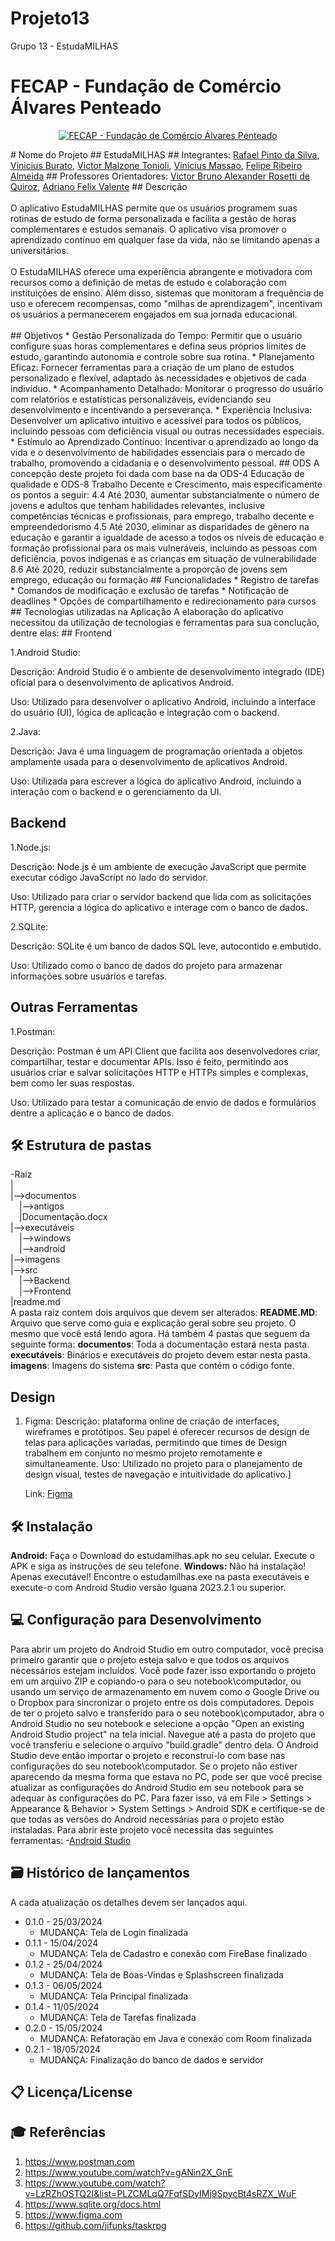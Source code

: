 # Projeto13
Grupo 13 - EstudaMILHAS
# FECAP - Fundação de Comércio Álvares Penteado
<p align="center">
<a href= "https://www.fecap.br/"><img src="https://encrypted-tbn0.gstatic.com/images?q=tbn:ANd9GcRhZPrRa89Kma0ZZogxm0pi-tCn_TLKeHGVxywp-LXAFGR3B1DPouAJYHgKZGV0XTEf4AE&usqp=CAU" alt="FECAP - Fundação de Comércio Álvares Penteado" border="0"></a>
</p>
# Nome do Projeto
## EstudaMILHAS
## Integrantes: <a href="">Rafael Pinto da Silva</a>, <a href="">Vinicius Burato</a>, <a href="">Victor Malzone Tonioli</a>, <a href="">Vinicius Massao</a>, <a href="">Felipe Ribeiro Almeida</a>
## Professores Orientadores: <a href="https://www.linkedin.com/in/victorbarq/">Victor Bruno Alexander Rosetti de Quiroz</a>, <a href="https://www.linkedin.com/in/adriano-valente-534576135/?original_referer=https%3A%2F%2Fgithub.com%2F2024-1-NADS3%2FProjeto1%3Ftab%3Dreadme-ov-file">Adriano Felix Valente</a>
## Descrição
<br><br>
O aplicativo EstudaMILHAS permite que os usuários programem suas rotinas de estudo de forma personalizada e facilita a gestão de horas complementares e estudos semanais. O aplicativo visa promover o aprendizado contínuo em qualquer fase da vida, não se limitando apenas a universitários. 
<br><br>
O EstudaMILHAS oferece uma experiência abrangente e motivadora com recursos como a definição de metas de estudo e colaboração com instituições de ensino. Além disso, sistemas que monitoram a frequência de uso e oferecem recompensas, como "milhas de aprendizagem", incentivam os usuários a permanecerem engajados em sua jornada educacional.
<br><br>
## Objetivos
* Gestão Personalizada do Tempo: Permitir que o usuário configure suas horas complementares e defina seus próprios limites de estudo, garantindo autonomia e controle sobre sua rotina.
* Planejamento Eficaz: Fornecer ferramentas para a criação de um plano de estudos personalizado e flexível, adaptado às necessidades e objetivos de cada indivíduo.
* Acompanhamento Detalhado: Monitorar o progresso do usuário com relatórios e estatísticas personalizáveis, evidenciando seu desenvolvimento e incentivando a perseverança.
* Experiência Inclusiva: Desenvolver um aplicativo intuitivo e acessível para todos os públicos, incluindo pessoas com deficiência visual ou outras necessidades especiais.
* Estímulo ao Aprendizado Contínuo: Incentivar o aprendizado ao longo da vida e o desenvolvimento de habilidades essenciais para o mercado de trabalho, promovendo a cidadania e o desenvolvimento pessoal.
## ODS
  A concepção deste projeto foi dada com base na da ODS-4 Educação de qualidade e ODS-8 Trabalho Decente e Crescimento, mais especificamente os pontos a seguir:
  4.4 Até 2030, aumentar substancialmente o número de jovens e adultos que tenham habilidades relevantes, inclusive competências técnicas e profissionais, para emprego, trabalho decente e empreendedorismo
  4.5 Até 2030, eliminar as disparidades de gênero na educação e garantir a igualdade de acesso a todos os níveis de educação e formação profissional para os mais vulneráveis, incluindo as pessoas com deficiência, povos indígenas e as crianças em situação de vulnerabilidade
  8.6 Até 2020, reduzir substancialmente a proporção de jovens sem emprego, educação ou formação
## Funcionalidades
  * Registro de tarefas
  * Comandos de modificação e exclusão de tarefas
  * Notificação de deadlines
  * Opções de compartilhamento e redirecionamento para cursos
 ## Tecnologias utilizadas na Aplicação
 A elaboração do aplicativo necessitou da utilização de tecnologias e ferramentas para sua conclução, dentre elas:
 ## Frontend
 
 1.Android Studio:
 
  Descrição: Android Studio é o ambiente de desenvolvimento integrado (IDE) oficial para o desenvolvimento de aplicativos Android.
  
  Uso: Utilizado para desenvolver o aplicativo Android, incluindo a interface do usuário (UI), lógica de aplicação e integração com o backend.
  
 2.Java:
 
  Descrição: Java é uma linguagem de programação orientada a objetos amplamente usada para o desenvolvimento de aplicativos Android.
  
  Uso: Utilizada para escrever a lógica do aplicativo Android, incluindo a interação com o backend e o gerenciamento da UI.
  ## Backend
  1.Node.js:
  
  Descrição: Node.js é um ambiente de execução JavaScript que permite executar código JavaScript no lado do servidor.
  
  Uso: Utilizado para criar o servidor backend que lida com as solicitações HTTP, gerencia a lógica do aplicativo e interage com o banco de dados.
  
  2.SQLite:
  
  Descrição: SQLite é um banco de dados SQL leve, autocontido e embutido.
  
  Uso: Utilizado como o banco de dados do projeto para armazenar informações sobre usuários e tarefas.
  ## Outras Ferramentas
  
  1.Postman:
  
  Descrição: Postman é um API Client que facilita aos desenvolvedores criar, compartilhar, testar e documentar APIs. Isso é feito, permitindo aos usuários criar e salvar solicitações HTTP e HTTPs simples e complexas, bem como ler suas respostas.
  
  Uso: Utilizado para testar a comunicação de envio de dados e formulários dentre a aplicação e o banco de dados.
  
## 🛠 Estrutura de pastas
-Raiz<br>
|<br>
|-->documentos<br>
  &emsp;|-->antigos<br>
  &emsp;|Documentação.docx<br>
|-->executáveis<br>
  &emsp;|-->windows<br>
  &emsp;|-->android<br>
 |-->imagens<br>
|-->src<br>
  &emsp;|-->Backend<br>
  &emsp;|-->Frontend<br>
|readme.md<br>
A pasta raiz contem dois arquivos que devem ser alterados:
<b>README.MD</b>: Arquivo que serve como guia e explicação geral sobre seu projeto. O mesmo que você está lendo agora.
Há também 4 pastas que seguem da seguinte forma:
<b>documentos</b>: Toda a documentação estará nesta pasta.
<b>executáveis</b>: Binários e executáveis do projeto devem estar nesta pasta.
<b>imagens</b>: Imagens do sistema
<b>src</b>: Pasta que contém o código fonte.
## Design
 1. Figma:
      Descrição: plataforma online de criação de interfaces, wireframes e protótipos. Seu papel é oferecer recursos de design de telas para aplicações variadas, permitindo que times de Design trabalhem em conjunto no mesmo projeto remotamente e simultaneamente.
      Uso: Utilizado no projeto para o planejamento de design visual, testes de navegação e intuitividade do aplicativo.]
    
      Link: <a href="https://www.figma.com/design/JrNI05HlU6qwRrKWJVzUDe/Untitled-(Copy)?node-id=0-1&t=CL2NCjbyeHC3Pwqw-0">Figma</a>
    
      
## 🛠 Instalação
<b>Android:</b>
Faça o Download do estudamilhas.apk no seu celular.
Execute o APK e siga as instruções de seu telefone.
<b>Windows:</b>
Não há instalação! Apenas executável!
Encontre o estudamilhas.exe na pasta executáveis e execute-o com Android Studio versão Iguana 2023.2.1 ou superior.
## 💻 Configuração para Desenvolvimento
Para abrir um projeto do Android Studio em outro computador, você precisa primeiro garantir que o projeto esteja salvo e que todos os arquivos necessários estejam incluídos. Você pode fazer isso exportando o projeto em um arquivo ZIP e copiando-o para o seu notebook\computador, ou usando um serviço de armazenamento em nuvem como o Google Drive ou o Dropbox para sincronizar o projeto entre os dois computadores.
Depois de ter o projeto salvo e transferido para o seu notebook\computador, abra o Android Studio no seu notebook e selecione a opção "Open an existing Android Studio project" na tela inicial. Navegue até a pasta do projeto que você transferiu e selecione o arquivo "build.gradle" dentro dela. O Android Studio deve então importar o projeto e reconstruí-lo com base nas configurações do seu notebook\computador.
Se o projeto não estiver aparecendo da mesma forma que estava no PC, pode ser que você precise atualizar as configurações do Android Studio em seu notebook para se adequar às configurações do PC. Para fazer isso, vá em File > Settings > Appearance & Behavior > System Settings > Android SDK e certifique-se de que todas as versões do Android necessárias para o projeto estão instaladas.
Para abrir este projeto você necessita das seguintes ferramentas:
-<a href="https://developer.android.com/studio?gad_source=1&gclid=Cj0KCQjw0ruyBhDuARIsANSZ3wrYLtTFjV-_FxJVbbbOZCB1x4SJfJ_aVr1MOAS7msOuAVycsdBUKsMaArYFEALw_wcB&gclsrc=aw.ds&hl=pt-br">Android Studio</a>
## 🗃 Histórico de lançamentos
A cada atualização os detalhes devem ser lançados aqui.
* 0.1.0 - 25/03/2024
    * MUDANÇA: Tela de Login finalizada
* 0.1.1 - 15/04/2024
    * MUDANÇA: Tela de Cadastro e conexão com FireBase finalizado     
* 0.1.2 - 25/04/2024
    * MUDANÇA: Tela de Boas-Vindas e Splashscreen finalizada
* 0.1.3 - 06/05/2024
    * MUDANÇA: Tela Principal finalizada
* 0.1.4 - 11/05/2024
    * MUDANÇA: Tela de Tarefas finalizada
* 0.2.0 - 15/05/2024
    * MUDANÇA: Refatoração em Java e conexão com Room finalizada
* 0.2.1 - 18/05/2024
    * MUDANÇA: Finalização do banco de dados e servidor 
## 📋 Licença/License

## 🎓 Referências
1. <https://www.postman.com>
2. <https://www.youtube.com/watch?v=gANin2X_GnE>
3. <https://www.youtube.com/watch?v=LzRZhOSTQ2I&list=PLZCMLqQ7FqfSDyIMj9SpycBt4sRZX_WuF>
4. <https://www.sqlite.org/docs.html>
5. <https://www.figma.com>
6. <https://github.com/jifunks/taskrpg>
